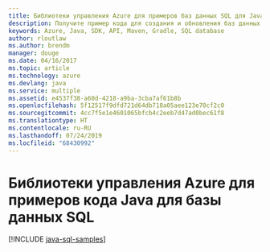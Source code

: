 ```yaml
---
title: Библиотеки управления Azure для примеров баз данных SQL для Java
description: Получите пример кода для создания и обновления баз данных SQL Azure с помощью библиотек управления Azure для Java.
keywords: Azure, Java, SDK, API, Maven, Gradle, SQL database
author: rloutlaw
ms.author: brendm
manager: douge
ms.date: 04/16/2017
ms.topic: article
ms.technology: azure
ms.devlang: java
ms.service: multiple
ms.assetid: e4537f38-a60d-4218-a9ba-3cba7af61b8b
ms.openlocfilehash: 5f12517f9dfd721d64db718a05aee123e70cf2c0
ms.sourcegitcommit: 4cc7f5e1e4601065bfcb4c2eeb7d47ad0bec61f8
ms.translationtype: HT
ms.contentlocale: ru-RU
ms.lasthandoff: 07/24/2019
ms.locfileid: "68430992"
---
```

# <a name="azure-management-libraries-for-java-samples-for-sql-database"></a>Библиотеки управления Azure для примеров кода Java для базы данных SQL

[!INCLUDE [java-sql-samples](includes/java-sql-samples.md)]